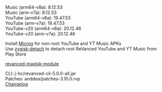 Music (arm64-v8a): 8.12.53  
Music (arm-v7a): 8.12.53  
YouTube (arm64-v8a): 19.47.53  
YouTube (arm-v7a): 19.47.53  
YouTube-v20 (arm64-v8a): 20.12.46  
YouTube-v20 (arm-v7a): 20.12.46  

Install [Microg](https://github.com/ReVanced/GmsCore/releases) for non-root YouTube and YT Music APKs  
Use [zygisk-detach](https://github.com/j-hc/zygisk-detach) to detach root ReVanced YouTube and YT Music from Play Store  

[revanced-magisk-module](https://github.com/j-hc/revanced-magisk-module)
  
CLI: j-hc/revanced-cli-5.0.0-all.jar  
Patches: anddea/patches-3.10.0.rvp  
[Changelog](https://github.com/anddea/revanced-patches/releases/tag/v3.10.0)  
